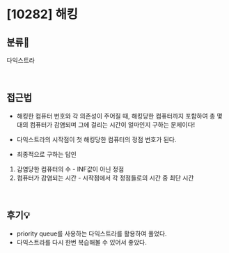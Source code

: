 # [10282] 해킹
## 분류💁

다익스트라

</br>

## 접근법

- 해킹한 컴퓨터 번호와 각 의존성이 주어질 때, 해킹당한 컴퓨터까지 포함하여 총 몇 대의 컴퓨터가 감염되며 그에 걸리는 시간이 얼마인지 구하는 문제이다!

- 다익스트라의 시작점이 첫 해킹당한 컴퓨터의 정점 번호가 된다.

- 최종적으로 구하는 답인 
1. 감염당한 컴퓨터의 수 - INF값이 아닌 정점
2. 컴퓨터가 감염되는 시간 - 시작점에서 각 정점들로의 시간 중 최단 시간

</br>

## 후기💡

- priority queue를 사용하는 다익스트라를 활용하여 풀었다.
- 다익스트라를 다시 한번 복습해볼 수 있어서 좋았다.
